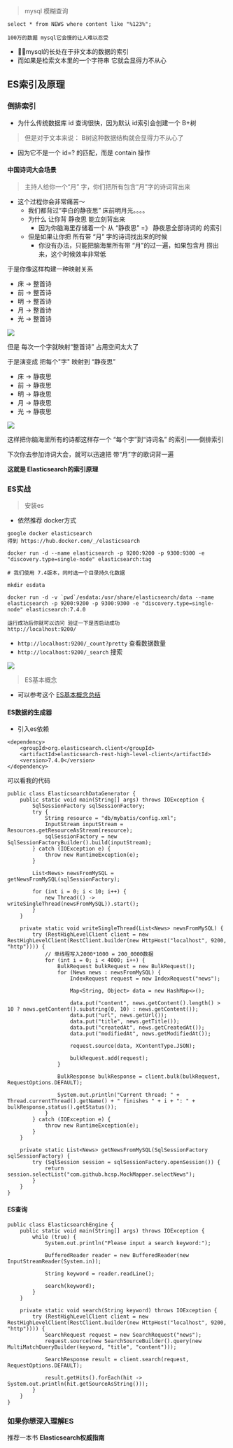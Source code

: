 > mysql 模糊查询

```
select * from NEWS where content like "%123%";

100万的数据 mysql它会慢的让人难以忍受
```

- mysql的长处在于非文本的数据的索引
- 而如果是检索文本里的一个字符串 它就会显得力不从心

## ES索引及原理

### 倒排索引

- 为什么传统数据库 id 查询很快，因为默认 id索引会创建一个 B+树

> 但是对于文本来说： B树这种数据结构就会显得力不从心了

- 因为它不是一个 id=? 的匹配，而是 contain 操作

#### 中国诗词大会场景

> 主持人给你一个“月” 字，你们把所有包含“月”字的诗词背出来

- 这个过程你会非常痛苦～
    - 我们都背过“李白的静夜思” 床前明月光。。。。
    - 为什么 让你背 静夜思 能立刻背出来
        - 因为你脑海里存储着一个 从 “静夜思” =》 静夜思全部诗词的 的索引
    - 但是如果让你把 所有带 “月” 字的诗词找出来的时候
        - 你没有办法，只能把脑海里所有带 “月”的过一遍，如果包含月 捞出来，这个时候效率非常低

于是你像这样构建一种映射关系

- 床 -> 整首诗
- 前 -> 整首诗
- 明 -> 整首诗
- 月 -> 整首诗
- 光 -> 整首诗

![](./imgs/01_33.png)

但是 每次一个字就映射“整首诗” 占用空间太大了

于是演变成 把每个"字" 映射到 “静夜思”

- 床 -> 静夜思
- 前 -> 静夜思
- 明 -> 静夜思
- 月 -> 静夜思
- 光 -> 静夜思

![](./imgs/01_34.png)

这样把你脑海里所有的诗都这样存一个 “每个字”到“诗词名” 的索引——倒排索引

下次你去参加诗词大会，就可以迅速把 带“月”字的歌词背一遍

**这就是 Elasticsearch的索引原理**


### ES实战

> 安装es

- 依然推荐 docker方式

```
google docker elasticsearch
得到 https://hub.docker.com/_/elasticsearch

docker run -d --name elasticsearch -p 9200:9200 -p 9300:9300 -e "discovery.type=single-node" elasticsearch:tag

# 我们使用 7.4版本，同时选一个目录持久化数据

mkdir esdata

docker run -d -v `pwd`/esdata:/usr/share/elasticsearch/data --name elasticsearch -p 9200:9200 -p 9300:9300 -e "discovery.type=single-node" elasticsearch:7.4.0

运行成功后你就可以访问 验证一下是否启动成功 
http://localhost:9200/
```

- `http://localhost:9200/_count?pretty` 查看数据数量
- `http://localhost:9200/_search` 搜索

![](./imgs/01_35.png)

> ES基本概念

- 可以参考这个 [ES基本概念总结](https://github.com/slTrust/node_lesson/tree/master/017%E5%AE%9E%E6%97%B6%E5%88%86%E5%B8%83%E5%BC%8F%E6%90%9C%E7%B4%A2%E5%92%8C%E5%88%86%E6%9E%90%E5%BC%95%E6%93%8EElasticsearch)


#### ES数据的生成器

- 引入es依赖

```
<dependency>
    <groupId>org.elasticsearch.client</groupId>
    <artifactId>elasticsearch-rest-high-level-client</artifactId>
    <version>7.4.0</version>
</dependency>
```

可以看我的代码

```
public class ElasticsearchDataGenerator {
    public static void main(String[] args) throws IOException {
        SqlSessionFactory sqlSessionFactory;
        try {
            String resource = "db/mybatis/config.xml";
            InputStream inputStream = Resources.getResourceAsStream(resource);
            sqlSessionFactory = new SqlSessionFactoryBuilder().build(inputStream);
        } catch (IOException e) {
            throw new RuntimeException(e);
        }

        List<News> newsFromMySQL = getNewsFromMySQL(sqlSessionFactory);

        for (int i = 0; i < 10; i++) {
            new Thread(() -> writeSingleThread(newsFromMySQL)).start();
        }
    }

    private static void writeSingleThread(List<News> newsFromMySQL) {
        try (RestHighLevelClient client = new RestHighLevelClient(RestClient.builder(new HttpHost("localhost", 9200, "http")))) {
            // 单线程写入2000*1000 = 200_0000数据
            for (int i = 0; i < 4000; i++) {
                BulkRequest bulkRequest = new BulkRequest();
                for (News news : newsFromMySQL) {
                    IndexRequest request = new IndexRequest("news");

                    Map<String, Object> data = new HashMap<>();

                    data.put("content", news.getContent().length() > 10 ? news.getContent().substring(0, 10) : news.getContent());
                    data.put("url", news.getUrl());
                    data.put("title", news.getTitle());
                    data.put("createdAt", news.getCreatedAt());
                    data.put("modifiedAt", news.getModifiedAt());

                    request.source(data, XContentType.JSON);

                    bulkRequest.add(request);
                }

                BulkResponse bulkResponse = client.bulk(bulkRequest, RequestOptions.DEFAULT);

                System.out.println("Current thread: " + Thread.currentThread().getName() + " finishes " + i + ": " + bulkResponse.status().getStatus());
            }
        } catch (IOException e) {
            throw new RuntimeException(e);
        }
    }

    private static List<News> getNewsFromMySQL(SqlSessionFactory sqlSessionFactory) {
        try (SqlSession session = sqlSessionFactory.openSession()) {
            return session.selectList("com.github.hcsp.MockMapper.selectNews");
        }
    }
}
```

#### ES查询

```
public class ElasticsearchEngine {
    public static void main(String[] args) throws IOException {
        while (true) {
            System.out.println("Please input a search keyword:");

            BufferedReader reader = new BufferedReader(new InputStreamReader(System.in));

            String keyword = reader.readLine();

            search(keyword);
        }
    }

    private static void search(String keyword) throws IOException {
        try (RestHighLevelClient client = new RestHighLevelClient(RestClient.builder(new HttpHost("localhost", 9200, "http")))) {
            SearchRequest request = new SearchRequest("news");
            request.source(new SearchSourceBuilder().query(new MultiMatchQueryBuilder(keyword, "title", "content")));

            SearchResponse result = client.search(request, RequestOptions.DEFAULT);

            result.getHits().forEach(hit -> System.out.println(hit.getSourceAsString()));
        }
    }
}
```

### 如果你想深入理解ES

推荐一本书 **Elasticsearch权威指南**








    



